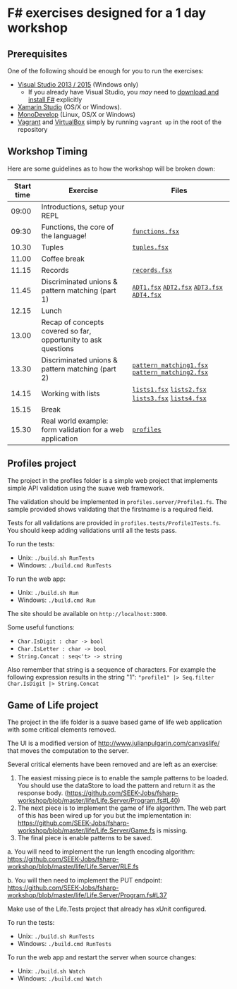 # F# exercises designed for a 1 day workshop

## Prerequisites

One of the following should be enough for you to run the exercises:
* [Visual Studio 2013 / 2015](https://www.visualstudio.com/en-us/products/visual-studio-community-vs.aspx) (Windows only)
  * If you already have Visual Studio, you *may* need to [download and install F#](http://www.microsoft.com/en-us/download/confirmation.aspx?id=44011) explicitly
* [Xamarin Studio](https://xamarin.com/download) (OS/X or Windows).
* [MonoDevelop](http://www.monodevelop.com/download/) (Linux, OS/X or Windows)
* [Vagrant](https://www.vagrantup.com/downloads.html) and [VirtualBox](https://www.virtualbox.org/wiki/Downloads) simply by running ``vagrant up`` in the root of the repository

## Workshop Timing

Here are some guidelines as to how the workshop will be broken down:

| Start time | Exercise | Files |
| --- | --- | --- |
| 09:00 | Introductions, setup your REPL | |
| 09:30 | Functions, the core of the language! | [`functions.fsx`](exercises/functions.fsx) |
| 10.30 | Tuples | [`tuples.fsx`](exercises/tuples.fsx) |
| 11.00 | Coffee break | |
| 11.15 | Records | [`records.fsx`](exercises/records.fsx) |
| 11.45 | Discriminated unions & pattern matching (part 1) | [`ADT1.fsx`](exercises/ADT1.fsx) [`ADT2.fsx`](exercises/ADT2.fsx) [`ADT3.fsx`](exercises/ADT3.fsx) [`ADT4.fsx`](exercises/ADT4.fsx) |
| 12.15 | Lunch | |
| 13.00 | Recap of concepts covered so far, opportunity to ask questions | |
| 13.30 | Discriminated unions & pattern matching (part 2) | [`pattern_matching1.fsx`](exercises/pattern_matching1.fsx) [`pattern_matching2.fsx`](exercises/pattern_matching2.fsx)|
| 14.15 | Working with lists | [`lists1.fsx`](exercises/lists1.fsx) [`lists2.fsx`](exercises/lists2.fsx) [`lists3.fsx`](exercises/lists3.fsx) [`lists4.fsx`](exercises/lists4.fsx) |
| 15.15 | Break | |
| 15.30 | Real world example: form validation for a web application | [`profiles`](profiles) |

## Profiles project
The project in the profiles folder is a simple web project that implements simple API validation using the suave web framework.

The validation should be implemented in `profiles.server/Profile1.fs`. The sample provided shows validating that the firstname is a required field.

Tests for all validations are provided in `profiles.tests/Profile1Tests.fs`. You should keep adding validations until all the tests pass.

To run the tests:
* Unix: `./build.sh RunTests`
* Windows: `./build.cmd RunTests`

To run the web app:
* Unix: `./build.sh Run`
* Windows: `./build.cmd Run`

The site should be available on `http://localhost:3000`.

Some useful functions:

* `Char.IsDigit : char -> bool`
* `Char.IsLetter : char -> bool`
* `String.Concat : seq<'t> -> string`

Also remember that string is a sequence of characters. For example the following expression results in the string "1":
`"profile1" |> Seq.filter Char.IsDigit |> String.Concat`

## Game of Life project
The project in the life folder is a suave based game of life web application with some critical elements removed.

The UI is a modified version of http://www.julianpulgarin.com/canvaslife/ that moves the computation to the server.

Several critical elements have been removed and are left as an exercise:

1. The easiest missing piece is to enable the sample patterns to be loaded. You should use the dataStore to load the pattern and return it as the response body. (https://github.com/SEEK-Jobs/fsharp-workshop/blob/master/life/Life.Server/Program.fs#L40)
2. The next piece is to implement the game of life algorithm. The web part of this has been wired up for you but the implementation in: https://github.com/SEEK-Jobs/fsharp-workshop/blob/master/life/Life.Server/Game.fs is missing.
3. The final piece is enable patterns to be saved.

  a.  You will need to implement the run length encoding algorithm: https://github.com/SEEK-Jobs/fsharp-workshop/blob/master/life/Life.Server/RLE.fs

  b. You will then need to implement the PUT endpoint: https://github.com/SEEK-Jobs/fsharp-workshop/blob/master/life/Life.Server/Program.fs#L37

Make use of the Life.Tests project that already has xUnit configured.

To run the tests:
* Unix: `./build.sh RunTests`
* Windows: `./build.cmd RunTests`

To run the web app and restart the server when source changes:
* Unix: `./build.sh Watch`
* Windows: `./build.cmd Watch`
